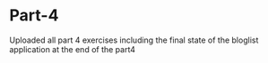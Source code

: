 # Part-4

Uploaded all part 4 exercises including the 
final state of the bloglist application at the end of the part4
